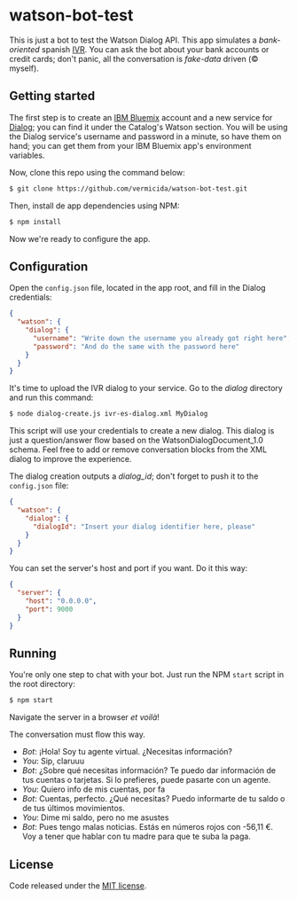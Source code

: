 
# watson-bot-test

This is just a bot to test the Watson Dialog API. This app simulates a _bank-oriented_ spanish [IVR](https://en.wikipedia.org/wiki/Interactive_voice_response). You can ask the bot about your bank accounts or credit cards; don't panic, all the conversation is _fake-data_ driven (© myself).

## Getting started

The first step is to create an [IBM Bluemix](https://console.ng.bluemix.net/) account and a new service for [Dialog](https://console.ng.bluemix.net/catalog/services/dialog/); you can find it under the Catalog's Watson section. You will be using the Dialog service's username and password in a minute, so have them on hand; you can get them from your IBM Bluemix app's environment variables.

Now, clone this repo using the command below:
```bash
$ git clone https://github.com/vermicida/watson-bot-test.git
```

Then, install de app dependencies using NPM:
```bash
$ npm install
```

Now we're ready to configure the app. 

## Configuration

Open the `config.json` file, located in the app root, and fill in the Dialog credentials: 
```json
{
  "watson": {
    "dialog": {
      "username": "Write down the username you already got right here",
      "password": "And do the same with the password here"
    }
  }
}
```

It's time to upload the IVR dialog to your service. Go to the *dialog* directory and run this command:
```bash
$ node dialog-create.js ivr-es-dialog.xml MyDialog
```

This script will use your credentials to create a new dialog. This dialog is just a question/answer flow based on the WatsonDialogDocument_1.0 schema. Feel free to add or remove conversation blocks from the XML dialog to improve the experience.

The dialog creation outputs a *dialog_id*; don't forget to push it to the `config.json` file:
```json
{
  "watson": {
    "dialog": {
      "dialogId": "Insert your dialog identifier here, please"
    }
  }
}
```

You can set the server's host and port if you want. Do it this way:
```json
{
  "server": {
    "host": "0.0.0.0",
    "port": 9000
  }
}
```

## Running

You're only one step to chat with your bot. Just run the NPM `start` script in the root directory:
```bash
$ npm start
```

Navigate the server in a browser _et voilà_!

The conversation must flow this way.
- *Bot*: ¡Hola! Soy tu agente virtual. ¿Necesitas información?
- *You*: Sip, claruuu
- *Bot*: ¿Sobre qué necesitas información? Te puedo dar información de tus cuentas o tarjetas. Si lo prefieres, puede pasarte con un agente.
- *You*: Quiero info de mis cuentas, por fa
- *Bot*: Cuentas, perfecto. ¿Qué necesitas? Puedo informarte de tu saldo o de tus últimos movimientos.
- *You*: Dime mi saldo, pero no me asustes
- *Bot*: Pues tengo malas noticias. Estás en números rojos con -56,11 €. Voy a tener que hablar con tu madre para que te suba la paga.

## License

Code released under the [MIT license](./LICENSE).
